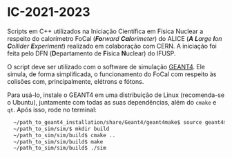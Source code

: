 # IC-2021-2023
Scripts em C++ utilizados na Iniciação Científica em Física Nuclear a respeito do calorímetro FoCal (***Fo**rward **Cal**orimeter*) do ALICE (***A** **L**arge **I**on **C**ollider **E**xperiment*) realizado em colaboração com CERN. A iniciação foi feita pelo DFN (**D**epartamento de **F**ísica **N**uclear) do IFUSP.

O script deve ser utilizado com o software de simulação [GEANT4](https://geant4.web.cern.ch). Ele simula, de forma simplificada, o funcionamento do FoCal com respeito às colisões com, principalmente, elétrons e fótons.

Para usá-lo, instale o GEANT4 em uma distribuição de Linux (recomenda-se o Ubuntu), juntamente com todas as suas dependências, além do ```cmake``` e ```qt```. Após isso, rode no terminal:
```bash
  ~/path_to_geant4_installation/share/Geant4/geant4make$ source geant4make.sh
  ~/path_to_sim/sim/$ mkdir build
  ~/path_to_sim/sim/build$ cmake ..
  ~/path_to_sim/sim/build$ make
  ~/path_to_sim/sim/build$ ./sim
  ```
